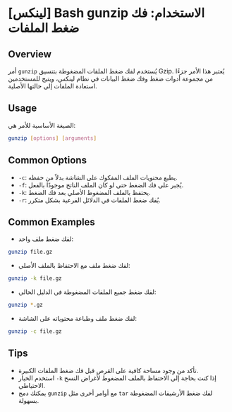 # [لينكس] Bash gunzip الاستخدام: فك ضغط الملفات

## Overview
أمر `gunzip` يُستخدم لفك ضغط الملفات المضغوطة بتنسيق Gzip. يُعتبر هذا الأمر جزءًا من مجموعة أدوات ضغط وفك ضغط البيانات في نظام لينكس، ويتيح للمستخدمين استعادة الملفات إلى حالتها الأصلية.

## Usage
الصيغة الأساسية للأمر هي:

```bash
gunzip [options] [arguments]
```

## Common Options
- `-c`: يطبع محتويات الملف المفكوك على الشاشة بدلاً من حفظه.
- `-f`: يُجبر على فك الضغط حتى لو كان الملف الناتج موجودًا بالفعل.
- `-k`: يحتفظ بالملف المضغوط الأصلي بعد فك الضغط.
- `-r`: يُفك ضغط الملفات في الدلائل الفرعية بشكل متكرر.

## Common Examples
- لفك ضغط ملف واحد:
```bash
gunzip file.gz
```

- لفك ضغط ملف مع الاحتفاظ بالملف الأصلي:
```bash
gunzip -k file.gz
```

- لفك ضغط جميع الملفات المضغوطة في الدليل الحالي:
```bash
gunzip *.gz
```

- لفك ضغط ملف وطباعة محتوياته على الشاشة:
```bash
gunzip -c file.gz
```

## Tips
- تأكد من وجود مساحة كافية على القرص قبل فك ضغط الملفات الكبيرة.
- استخدم الخيار `-k` إذا كنت بحاجة إلى الاحتفاظ بالملف المضغوط لأغراض النسخ الاحتياطي.
- يمكنك دمج `gunzip` مع أوامر أخرى مثل `tar` لفك ضغط الأرشيفات المضغوطة بسهولة.